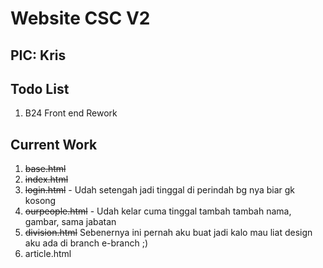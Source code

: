 # Website CSC V2

## PIC: Kris

## Todo List

1. B24 Front end Rework

## Current Work

1. ~~base.html~~
2. ~~index.html~~
3. ~~login.html~~ - Udah setengah jadi tinggal di perindah bg nya biar gk kosong
4. ~~ourpeople.html~~ - Udah kelar cuma tinggal tambah tambah nama, gambar, sama jabatan
5. ~~division.html~~ Sebenernya ini pernah aku buat jadi kalo mau liat design aku ada di branch e-branch ;)
6. article.html
